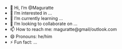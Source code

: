 - 👋 Hi, I’m @Maguratte
- 👀 I’m interested in ...
- 🌱 I’m currently learning ...
- 💞️ I’m looking to collaborate on ...
- 📫 How to reach me: maguratte@gmail/outlook.com
- 😄 Pronouns: he/him
- ⚡ Fun fact: ...
